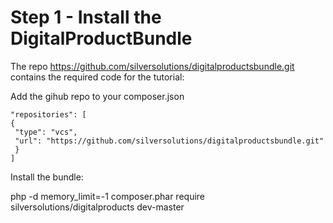 #  Step 1 - Install the DigitalProductBundle 

The repo <https://github.com/silversolutions/digitalproductsbundle.git> contains the required code for the tutorial:

Add the gihub repo to your composer.json

``` 
"repositories": [
{
 "type": "vcs",
 "url": "https://github.com/silversolutions/digitalproductsbundle.git"
 }
]
```

Install the bundle:

 php -d memory\_limit=-1  composer.phar require silversolutions/digitalproducts dev-master
